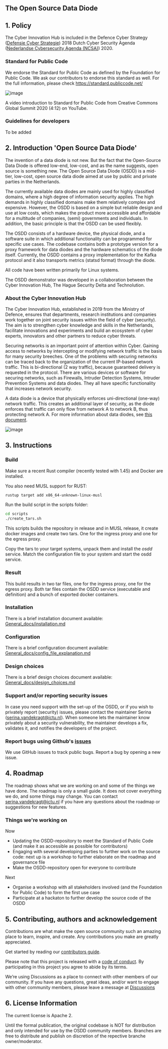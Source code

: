 ## The Open Source Data Diode


## 1. Policy
The Cyber Innovation Hub is included in the Defence Cyber Strategy ([Defensie Cyber Strategie](https://www.defensie.nl/binaries/defensie/documenten/publicaties/2018/11/12/defensie-cyber-strategie-2018/web_Brochure+Defensie+Cyber+Strategie.pdf)) 2018 Dutch Cyber Security Agenda ([Nederlandse Cybersecurity Agenda (NCSA)](https://www.ncsc.nl/onderwerpen/nederlandse-cyber-security-agenda)) 2020. 


### Standard for Public Code
We endorse the Standard for Public Code as defined by the Foundation for Public Code. We ask our contributors to endorse this standard as well.
For the full information, please check https://standard.publiccode.net/

![image](https://user-images.githubusercontent.com/104058636/187181926-5433c767-6fa0-4e04-b89f-4fb818e9a4e0.png)

A video introduction to Standard for Public Code from Creative Commons Global Summit 2020 (4:12) on YouTube.


### Guidelines for developers
To be added


## 2. Introduction 'Open Source Data Diode'
The invention of a data diode is not new. But the fact that the Open-Source Data Diode is offered low-end, low-cost, and as the name suggests, open source is something new. The Open Source Data Diode (OSDD) is a mid-tier, low-cost, open source data diode aimed at use by public and private parties in the Netherlands. 

The currently available data diodes are mainly used for highly classified domains, where a high degree of information security applies. The high demands in highly classified domains make them relatively complex and expensive. However, the OSDD is based on a simple but reliable design and use at low costs, which makes the product more accessible and affordable for a multitude of companies, (semi) governments and individuals. In addition, the basic principle is that the OSDD can be used flexibly.

The OSDD consists of a hardware device, the physical diode, and a software suite in which additional functionality can be programmed for specific use cases. The codebase contains both a prototype version for a proxy framework for data diodes and the hardware schematics of the diode itself. Currently, the OSDD contains a proxy implementation for the Kafka protocol and it also transports metrics (statsd format) through the diode.

All code have been written primarily for Linux systems. 

The OSDD demonstrator was developed in a collaboration between the Cyber Innovation Hub, The Hague Security Delta and Technolution.


### About the Cyber Innovation Hub
The Cyber Innovation Hub, established in 2019 from the Ministry of Defence, ensures that departments, research institutions and companies work together on joint security issues within the field of cyber (security). The aim is to strengthen cyber knowledge and skills in the Netherlands, facilitate innovations and experiments and build an ecosystem of cyber experts, innovators and other partners to reduce cyber threats.

Securing networks is an important point of attention within Cyber. Gaining access to networks by intercepting or modifying network traffic is the basis for many security breeches. One of the problems with securing networks can be traced back to the organization of the current IP-based network traffic. This is bi-directional (2 way traffic), because guaranteed delivery is requested in the protocol. There are various devices or software for securing networks, such as Firewalls, Intruder Detection Systems, Intruder Prevention Systems and data diodes. They all have specific functionality that increases network security. 

A data diode is a device that physically enforces uni-directional (one-way) network traffic. This creates an additional layer of security, as the diode enforces that traffic can only flow from network A to network B, thus protecting network A. For more information about data diodes, see [this document](https://github.com/CyberInnovationHub-NLD/OpenSourceDataDiode-OSDD-/blob/master/General_docs/About%20the%20OSDD/Background%20Information%20about%20the%20OSDD.docx).

![image](https://user-images.githubusercontent.com/104058636/187169728-0fa5b9c2-c291-43c4-81c8-09dcc3c0a1d8.png)


## 3. Instructions

### Build
Make sure a recent Rust compiler (recently tested with 1.45) and Docker are installed.

You also need MUSL support for RUST: 
```sh
rustup target add x86_64-unknown-linux-musl
```

Run the build script in the scripts folder:
```sh
cd scripts
./create_tars.sh
```

This scripts builds the repository in release and in MUSL release, it create docker images and create two tars. One for the ingress proxy and one for the egress proxy.

Copy the tars to your target systems, unpack them and install the *osdd* service. Match the configuration file to your system and start the osdd service.

### Result
This build results in two tar files, one for the ingress proxy, one for the egress proxy. Both tar files contain the OSDD service (executable and definition) and a bunch of exported docker containers. 

### Installation
There is a brief installation document available:
[General_docs/installation.md](General_docs/installation.md)

### Configuration
There is a brief configuration document available:
[General_docs/config_file_explanation.md](General_docs/config_file_explanation.md)

### Design choices
There is a brief design choices document available:
[General_docs/design_choices.md](General_docs/design_choices.md)

### Support and/or reporting security issues
In case you need support with the set-up of the OSDD, or if you wish to privately report (security) issues, please contact the maintainer Serina (serina.vandekragt@ictu.nl). When someone lets the maintainer know privately about a security vulnerability, the maintainer develops a fix, validates it, and notifies the developers of the project.

### Report bugs using Github's [issues](https://github.com/CyberInnovationHub-NLD/OpenSourceDataDiode-OSDD-/issues)
We use GitHub issues to track public bugs. Report a bug by opening a new issue.


## 4. Roadmap
The roadmap shows what we are working on and some of the things we have done. The roadmap is only a small guide. It does not cover everything we do, and some things may change. You can contact serina.vandekragt@ictu.nl if you have any questions about the roadmap or suggestions for new features.

### Things we're working on
Now
- Updating the OSDD-repository to meet the Standard of Public Code (and make it as accessible as possible for contributors)
- Engaging with several developing parties to further work on the source code: next up is a workshop to further elaborate on the roadmap and governance file
- Make the OSDD-repository open for everyone to contribute

Next
- Organise a workshop with all stakeholders involved (and the Foundation for Public Code) to form the first use case
- Participate at a hackaton to further develop the source code of the OSDD


## 5. Contributing, authors and acknowledgement
Contributions are what make the open source community such an amazing place to learn, inspire, and create. Any contributions you make are greatly appreciated. 

Get started by reading our [contributors guide](https://github.com/CyberInnovationHub-NLD/OpenSourceDataDiode-OSDD-/blob/master/Contributors%20guide.md).

Please note that this project is released with a [code of conduct](https://github.com/CyberInnovationHub-NLD/OpenSourceDataDiode-OSDD-/blob/master/Code%20of%20Conduct.md). By participating in this project you agree to abide by its terms. 

We’re using Discussions as a place to connect with other members of our community. If you have any questions, great ideas, and/or want to engage with other community members, please leave a message at [Discussions](https://github.com/CyberInnovationHub-NLD/OpenSourceDataDiode-OSDD-/discussions)


## 6. License Information

The current license is Apache 2.

Until the formal publication, the original codebase is NOT for distribution and only intended for use by the OSDD community members. 
Branches are free to distribute and publish on discretion of the repective branche owner/moderator.
